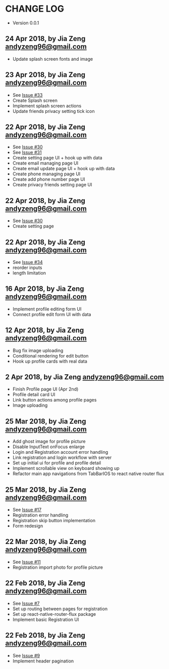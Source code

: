 # CHANGE LOG
<!-- Format:
## 23 Jan 2018, by Jia Zeng <andyzeng96@gmail.com>
* Change 1, issue #12
* Change 2
* Change 3

if there is corresponding issue, state it
-->

* Version 0.0.1

## 24 Apr 2018, by Jia Zeng <andyzeng96@gmail.com>
* Update splash screen fonts and image

## 23 Apr 2018, by Jia Zeng <andyzeng96@gmail.com>
* See [Issue #33](https://github.com/somechild/goalmogul-ios/issues/33)
* Create Splash screen
* Implement splash screen actions
* Update friends privacy setting tick icon

## 22 Apr 2018, by Jia Zeng <andyzeng96@gmail.com>
* See [Issue #30](https://github.com/somechild/goalmogul-ios/issues/30)
* See [Issue #31](https://github.com/somechild/goalmogul-ios/issues/31)
* Create setting page UI + hook up with data
* Create email managing page UI
* Create email update page UI + hook up with data
* Create phone managing page UI
* Create add phone number page UI
* Create privacy friends setting page UI

## 22 Apr 2018, by Jia Zeng <andyzeng96@gmail.com>
* See [Issue #30](https://github.com/somechild/goalmogul-ios/issues/30)
* Create setting page

## 22 Apr 2018, by Jia Zeng <andyzeng96@gmail.com>
* See [Issue #34](https://github.com/somechild/goalmogul-ios/issues/34)
* reorder inputs
* length limitation

## 16 Apr 2018, by Jia Zeng <andyzeng96@gmail.com>
* Implement profile editing form UI
* Connect profile edit form UI with data

## 12 Apr 2018, by Jia Zeng <andyzeng96@gmail.com>
* Bug fix image uploading
* Conditional rendering for edit button
* Hook up profile cards with real data

## 2 Apr 2018, by Jia Zeng <andyzeng96@gmail.com>
* Finish Profile page UI (Apr 2nd)
* Profile detail card UI
* Link button actions among profile pages
* Image uploading

## 25 Mar 2018, by Jia Zeng <andyzeng96@gmail.com>
* Add ghost image for profile picture
* Disable InputText onFocus enlarge
* Login and Registration account error handling
* Link registration and login workflow with server
* Set up initial ui for profile and profile detail
* Implement scrollable view on keyboard showing up
* Refactor main app navigations from TabBarIOS to react native router flux

## 25 Mar 2018, by Jia Zeng <andyzeng96@gmail.com>
* See [Issue #17](https://github.com/somechild/goalmogul-ios/issues/17)
* Registration error handling
* Registration skip button implementation
* Form redesign

## 22 Mar 2018, by Jia Zeng <andyzeng96@gmail.com>
* See [Issue #11](https://github.com/somechild/goalmogul-ios/issues/11)
* Registration import photo for profile picture

## 22 Feb 2018, by Jia Zeng <andyzeng96@gmail.com>
* See [Issue #7](https://github.com/somechild/goalmogul-ios/issues/7)
* Set up routing between pages for registration
* Set up react-native-router-flux package
* Implement basic Registration UI

## 22 Feb 2018, by Jia Zeng <andyzeng96@gmail.com>
* See [Issue #9](https://github.com/somechild/goalmogul-ios/issues/9)
* Implement header pagination
